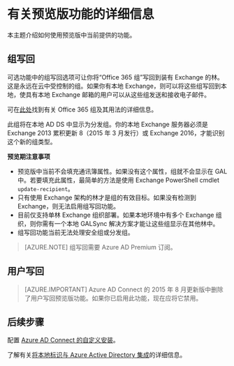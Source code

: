 <properties
   pageTitle="Azure AD Connect：预览版功能 | Azure"
   description="本主题详细介绍 Azure AD Connect 中以预览版形式提供的功能。"
   services="active-directory"
   documentationCenter=""
   authors="andkjell"
   manager="stevenpo"
   editor=""/>

<tags
   ms.service="active-directory" 
   ms.date="06/27/2016"
   wacn.date="08/01/2016"/>

# 有关预览版功能的详细信息
本主题介绍如何使用预览版中当前提供的功能。

## <a name="group-writeback"></a>组写回
可选功能中的组写回选项可让你将“Office 365 组”写回到装有 Exchange 的林。这是永远在云中受控制的组。如果你有本地 Exchange，则可以将这些组写回到本地，使具有本地 Exchange 邮箱的用户可以从这些组发送和接收电子邮件。

可在[此处](http://aka.ms/O365g)找到有关 Office 365 组及其用法的详细信息。

此组将在本地 AD DS 中显示为分发组。你的本地 Exchange 服务器必须是 Exchange 2013 累积更新 8（2015 年 3 月发行）或 Exchange 2016，才能识别这个新的组类型。

**预览期注意事项**

- 预览版中当前不会填充通讯簿属性。如果没有这个属性，组就不会显示在 GAL 中。若要填充此属性，最简单的方法是使用 Exchange PowerShell cmdlet `update-recipient`。
- 只有使用 Exchange 架构的林才是组的有效目标。如果没有检测到 Exchange，则无法启用组写回功能。
- 目前仅支持单林 Exchange 组织部署。如果本地环境中有多个 Exchange 组织，则你需有一个本地 GALSync 解决方案才能让这些组显示在其他林中。
- 组写回功能当前无法处理安全组或分发组。

>[AZURE.NOTE] 组写回需要 Azure AD Premium 订阅。

## <a name="user-writeback"></a>用户写回
> [AZURE.IMPORTANT] Azure AD Connect 的 2015 年 8 月更新版中删除了用户写回预览版功能。如果你已启用此功能，现在应将它禁用。

## 后续步骤
配置 [Azure AD Connect 的自定义安装](/documentation/articles/active-directory-aadconnect-get-started-custom/)。

了解有关[将本地标识与 Azure Active Directory 集成](/documentation/articles/active-directory-aadconnect/)的详细信息。

<!---HONumber=Mooncake_0725_2016-->